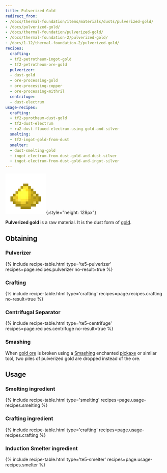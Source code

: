 ```yaml
---
title: Pulverized Gold
redirect_from:
- /docs/thermal-foundation/items/materials/dusts/pulverized-gold/
- /docs/pulverized-gold/
- /docs/thermal-foundation/pulverized-gold/
- /docs/thermal-foundation-2/pulverized-gold/
- /docs/1.12/thermal-foundation-2/pulverized-gold/
recipes:
  crafting:
  - tf2-petrotheum-ingot-gold
  - tf2-petrotheum-ore-gold
  pulverizer:
  - dust-gold
  - ore-processing-gold
  - ore-processing-copper
  - ore-processing-mithril
  centrifuge:
  - dust-electrum
usage-recipes:
  crafting:
  - tf2-pyrotheum-dust-gold
  - tf2-dust-electrum
  - ra2-dust-fluxed-electrum-using-gold-and-silver
  smelting:
  - tf2-ingot-gold-from-dust
  smelter:
  - dust-smelting-gold
  - ingot-electrum-from-dust-gold-and-dust-silver
  - ingot-electrum-from-dust-gold-and-ingot-silver
---
```


![Pulverized gold](/assets/images/thermal-foundation-2/dust-gold.png){:style="height: 128px"}


**Pulverized gold** is a raw material. It is the dust form of
[gold](https://minecraft.gamepedia.com/Gold_Ingot).


Obtaining
---------

### Pulverizer
{% include recipe-table.html type='te5-pulverizer' recipes=page.recipes.pulverizer no-result=true %}

### Crafting
{% include recipe-table.html type='crafting' recipes=page.recipes.crafting no-result=true %}

### Centrifugal Separator
{% include recipe-table.html type='te5-centrifuge' recipes=page.recipes.centrifuge no-result=true %}

### Smashing
When [gold ore](https://minecraft.gamepedia.com/Gold_Ore) is broken using a
[Smashing](/docs/1.12/cofh-core/smashing/) enchanted
[pickaxe](https://minecraft.gamepedia.com/Pickaxe) or similar tool, two piles of
pulverized gold are dropped instead of the ore.


Usage
-----

### Smelting ingredient
{% include recipe-table.html type='smelting' recipes=page.usage-recipes.smelting %}

### Crafting ingredient
{% include recipe-table.html type='crafting' recipes=page.usage-recipes.crafting %}

### Induction Smelter ingredient
{% include recipe-table.html type='te5-smelter' recipes=page.usage-recipes.smelter %}
